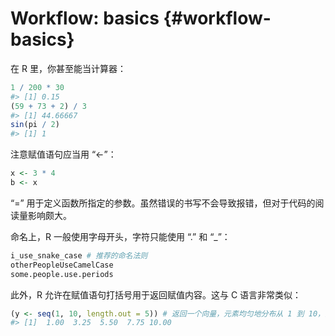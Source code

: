 # Workflow: basics {#workflow-basics}



在 R 里，你甚至能当计算器：


```r
1 / 200 * 30
#> [1] 0.15
(59 + 73 + 2) / 3
#> [1] 44.66667
sin(pi / 2)
#> [1] 1
```

注意赋值语句应当用 “<-”：


```r
x <- 3 * 4
b <- x
```

“=” 用于定义函数所指定的参数。虽然错误的书写不会导致报错，但对于代码的阅读量影响颇大。

命名上，R 一般使用字母开头，字符只能使用 “.” 和 “_”：


```r
i_use_snake_case # 推荐的命名法则
otherPeopleUseCamelCase
some.people.use.periods
```

此外，R 允许在赋值语句打括号用于返回赋值内容。这与 C 语言非常类似：


```r
(y <- seq(1, 10, length.out = 5)) # 返回一个向量，元素均匀地分布从 1 到 10，共 5 个
#> [1]  1.00  3.25  5.50  7.75 10.00
```

